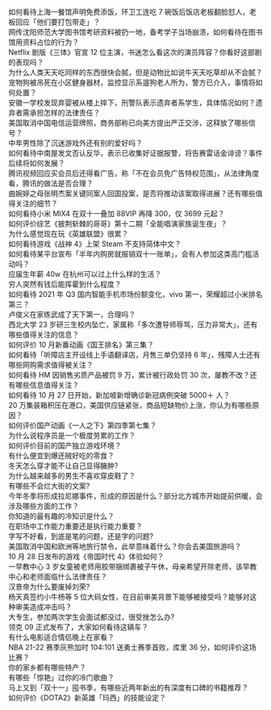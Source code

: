 如何看待上海一餐馆声明免费添饭，环卫工连吃 7 碗饭后饭店老板翻脸怼人，老板回应「他们要打包带走」？  
网传沈阳师范大学图书馆考研资料被扔一地，备考学子当场崩溃，如何看待在图书馆用资料占位的行为？  
Netflix 剧版《三体》官宣 12 位主演，书迷怎么看这次的演员阵容？你看好这部剧的表现吗？  
为什么人类天天吃同样的东西很快会腻，但是动物比如说牛天天吃草却从不会腻？  
宠物狗被吊死在小区健身器材，监控显示系遛狗老人所为，警方已介入，事情将如何处置？  
安徽一学校发现弃婴被从楼上摔下，刑警队表示遗弃者系学生，具体情况如何？遗弃者需承担怎样的法律责任？  
美国取消中国电信运营牌照，商务部称已向美方提出严正交涉，这释放了哪些信号？  
中年男性除了沉迷游戏外还有别的爱好吗？  
如何看待中南屋发文否认反华，表示已收集好证据报警，将告赛雷话金诽谤？事件后续将如何发展？  
腾讯视频回应买会员后还得看广告，称「不在会员免广告特权范围」，从法律角度看，腾讯的做法是否合理？  
曲婉婷之母张明杰案关键同案人回国投案，是否将推动该案取得进展？还有哪些值得关注的细节？  
如何看待小米 MIX4 在双十一叠加 88VIP 再降 300，仅 3699 元起？  
如何评价综艺《披荆斩棘的哥哥》第十二期「全能唱演家族诞生夜」？  
为什么感觉现在玩《英雄联盟》很累？  
如何看待游戏《战神 4》上架 Steam 不支持简体中文？  
如何看待某平台宣布「半年内购房就报销双十一账单」，会有人参加这类高门槛活动吗？  
应届生年薪 40w 在杭州可以过上什么样的生活？  
穷人突然有钱后能挥霍到什么程度？  
如何看待 2021 年 Q3 国内智能手机市场份额变化，vivo 第一，荣耀超过小米排名第三？  
卢俊义在家练武成了天下第一，合理吗？  
西北大学 23 岁研三生校内坠亡，家属称「多次遭导师辱骂，压力非常大」，还有哪些值得关注的信息？  
如何评价 10 月新番动画《国王排名》第三集？  
如何看待「听障店主开设线上手语翻译店，月售三单仍坚持 6 年」，残障人士还有哪些网购需求值得被关注？  
如何看待 HM 因销售劣质产品被罚 9 万，累计被行政处罚 30 次，屡教不改？还有哪些信息值得关注？  
如何看待 10 月 27 日开始，新加坡新增确诊新冠病例突破 5000＋ 人？  
20 万集装箱积压在港口，美国供应链紧张，商品短缺物价上涨，你认为有哪些原因？  
如何评价国产动画《一人之下》第四季第七集？  
为什么说程序员是一个极度劳累的工作？  
如何评价目前的国产独立游戏环境？  
有什么便宜到爆还贼好吃的零食？  
冬天怎么穿才能不让自己显得臃肿?  
为什么越来越多的男生不喜欢穿皮鞋了？  
有哪些不会烂大街的文案?  
今年冬季将形成拉尼娜事件，形成的原因是什么？部分北方城市开始提前供暖，会涉及哪些方面的工作？  
你知道的最有趣的冷知识是什么？  
在职场中工作能力重要还是执行能力重要？  
字写不好看，到底是笔的问题，还是字的问题?  
美国取消中国和欧洲等地旅行禁令，此举意味着什么？你会去美国旅游吗？  
10 月 28 日发布的游戏《帝国时代 4》体验如何？  
一早教中心 3 岁女童被老师用胶带捆绑裹被子午休，母亲希望开除老师，该早教中心和老师面临什么法律责任？  
汉景帝为什么要废掉刘荣?  
杨天真签约小牛杨等 5 位大码女性，在目前审美背景下能够被接受吗？能够对这种审美造成冲击吗？  
大专生，参加两次学生会面试都没过，很受挫怎么办?  
领克 09 正式发布了，大家如何看待这辆车？  
有什么电影适合情侣晚上在家看？  
NBA 21-22 赛季灰熊加时 104:101 送勇士赛季首败，库里 36 分，如何评价这场比赛？  
你的家乡都有哪些特产？  
有哪些「惊艳」过你的冷门歌曲？  
马上又到「双十一」囤书季，有哪些近两年新出的有深度有口碑的书籍推荐？  
如何评价《DOTA2》新英雄「玛西」的技能设定？  
